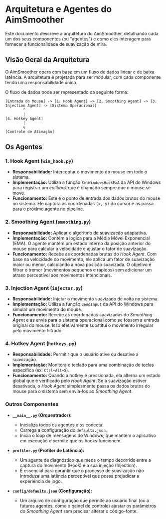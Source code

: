 # Arquitetura e Agentes do AimSmoother

Este documento descreve a arquitetura do AimSmoother, detalhando cada um dos seus componentes (ou "agentes") e como eles interagem para fornecer a funcionalidade de suavização de mira.

## Visão Geral da Arquitetura

O AimSmoother opera com base em um fluxo de dados linear e de baixa latência. A arquitetura é projetada para ser modular, com cada componente tendo uma responsabilidade única.

O fluxo de dados pode ser representado da seguinte forma:

```
[Entrada do Mouse] -> [1. Hook Agent] -> [2. Smoothing Agent] -> [3. Injection Agent] -> [Sistema Operacional]
        ^
        |
[4. Hotkey Agent]
        |
        v
[Controle de Ativação]
```

## Os Agentes

### 1. Hook Agent (`win_hook.py`)

*   **Responsabilidade:** Interceptar o movimento do mouse em todo o sistema.
*   **Implementação:** Utiliza a função `SetWindowsHookExA` da API do Windows para registrar um *callback* que é chamado sempre que o mouse se move.
*   **Funcionamento:** Este é o ponto de entrada dos dados brutos do mouse no sistema. Ele captura as coordenadas `(x, y)` do cursor e as passa para o próximo agente no pipeline.

### 2. Smoothing Agent (`smoothing.py`)

*   **Responsabilidade:** Aplicar o algoritmo de suavização adaptativa.
*   **Implementação:** Contém a lógica para a Média Móvel Exponencial (EMA). O agente mantém um estado interno da posição anterior do mouse para calcular a velocidade e ajustar o fator de suavização.
*   **Funcionamento:** Recebe as coordenadas brutas do *Hook Agent*. Com base na velocidade do movimento, ele aplica um fator de suavização maior ou menor, calculando a nova posição suavizada. O objetivo é filtrar o tremor (movimentos pequenos e rápidos) sem adicionar um atraso perceptível aos movimentos intencionais.

### 3. Injection Agent (`injector.py`)

*   **Responsabilidade:** Injetar o movimento suavizado de volta no sistema.
*   **Implementação:** Utiliza a função `SendInput` da API do Windows para simular um movimento do mouse.
*   **Funcionamento:** Recebe as coordenadas suavizadas do *Smoothing Agent* e as envia para o sistema operacional como se fossem a entrada original do mouse. Isso efetivamente substitui o movimento irregular pelo movimento filtrado.

### 4. Hotkey Agent (`hotkeys.py`)

*   **Responsabilidade:** Permitir que o usuário ative ou desative a suavização.
*   **Implementação:** Monitora o teclado para uma combinação de teclas específica (ex: `Ctrl+Alt+S`).
*   **Funcionamento:** Quando a hotkey é pressionada, ela alterna um estado global que é verificado pelo *Hook Agent*. Se a suavização estiver desativada, o *Hook Agent* simplesmente passa os dados brutos do mouse para o sistema sem enviá-los ao *Smoothing Agent*.

### Outros Componentes

*   **`__main__.py` (Orquestrador):**
    *   Inicializa todos os agentes e os conecta.
    *   Carrega a configuração do `defaults.json`.
    *   Inicia o loop de mensagens do Windows, que mantém o aplicativo em execução e permite que os hooks funcionem.

*   **`profiler.py` (Profiler de Latência):**
    *   Um agente de diagnóstico que mede o tempo decorrido entre a captura do movimento (Hook) e a sua injeção (Injection).
    *   É essencial para garantir que o processo de suavização não introduza uma latência perceptível que possa prejudicar a experiência de jogo.

*   **`config/defaults.json` (Configuração):**
    *   Um arquivo de configuração que permite ao usuário final (ou a futuros agentes, como o painel de controle) ajustar os parâmetros do *Smoothing Agent* sem precisar alterar o código-fonte.
